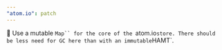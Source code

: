 ```yaml
---
"atom.io": patch
---
```


🚀 Use a mutable `Map`` for the core of the `atom.io` store. There should be less need for GC here than with an immutable `HAMT`.
